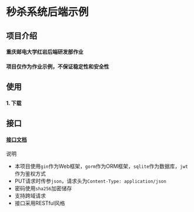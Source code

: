 # 秒杀系统后端示例

## 项目介绍

#### 重庆邮电大学红岩后端研发部作业
#### 项目仅作为作业示例，不保证稳定性和安全性

## 使用
#### 1. 下载


## 接口

#### [接口文档](https://www.yuque.com/yuqueyonghucoerlw/tgo818/al6an95f7b9imygx?singleDoc#10d5064a)

说明

- 本项目使用`gin`作为Web框架，`gorm`作为ORM框架，`sqlite`作为数据库，`jwt`作为鉴权方式
- PUT请求时传参`json`，请求头为`Content-Type: application/json`
- 密码使用`sha256`加密储存
- 支持跨域请求
- 接口采用RESTful风格


